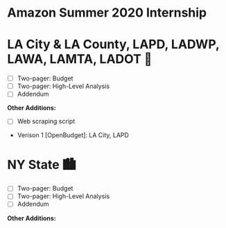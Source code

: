 # Amazon Summer 2020 Internship

# LA City & LA County, LAPD, LADWP, LAWA, LAMTA, LADOT 🌇
* [ ] Two-pager: Budget  
* [ ] Two-pager: High-Level Analysis  
* [ ] Addendum  

**Other Additions:** 
* [ ] Web scraping script
- Verison 1 [OpenBudget]: LA City, LAPD 

# NY State 🏙
* [ ] Two-pager: Budget  
* [ ] Two-pager: High-Level Analysis  
* [ ] Addendum  

**Other Additions:** 
